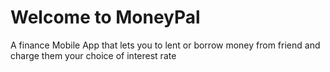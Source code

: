 # Welcome to MoneyPal

A finance Mobile App that lets you to lent or borrow money from friend and charge them your choice of interest rate
